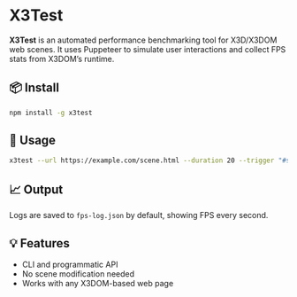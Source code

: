 # X3Test

**X3Test** is an automated performance benchmarking tool for X3D/X3DOM web scenes. It uses Puppeteer to simulate user interactions and collect FPS stats from X3DOM’s runtime.

## 📦 Install

```bash
npm install -g x3test
```

## 🚀 Usage

```bash
x3test --url https://example.com/scene.html --duration 20 --trigger "#startButton"
```

## 📈 Output

Logs are saved to `fps-log.json` by default, showing FPS every second.

## 💡 Features

- CLI and programmatic API
- No scene modification needed
- Works with any X3DOM-based web page
